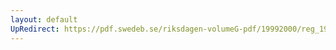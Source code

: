 ```yaml
---
layout: default
UpRedirect: https://pdf.swedeb.se/riksdagen-volumeG-pdf/19992000/reg_19992000/reg_19992000_0491.pdf
---
```

